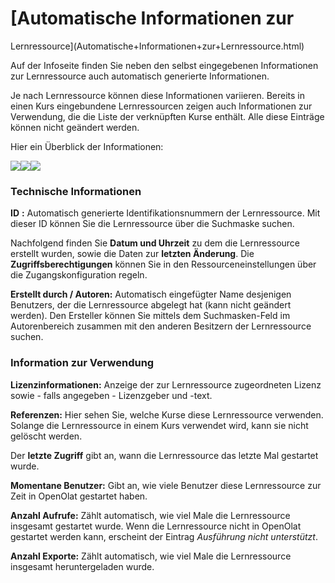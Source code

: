 #  [Automatische Informationen zur
Lernressource](Automatische+Informationen+zur+Lernressource.html)

Auf der Infoseite finden Sie neben den selbst eingegebenen Informationen zur
Lernressource auch automatisch generierte Informationen.

Je nach Lernressource können diese Informationen variieren. Bereits in einen
Kurs eingebundene Lernressourcen zeigen auch Informationen zur Verwendung, die
die Liste der verknüpften Kurse enthält. Alle diese Einträge können nicht
geändert werden.

Hier ein Überblick der Informationen:

![](../../download/attachments/590041/Technische_Infos.png)![](../../download/attachments/590041/Infos_Verwerndung_test_autor.png)![](../../download/attachments/590041/Infos_meine_daten.png)

### Technische Informationen

 **ID** **:** Automatisch generierte Identifikationsnummern der Lernressource.
Mit dieser ID können Sie die Lernressource über die Suchmaske suchen.

Nachfolgend finden Sie **Datum und Uhrzeit** zu dem die Lernressource erstellt
wurden, sowie die Daten zur **letzten Änderung**. Die
**Zugriffsberechtigungen** können Sie in den Ressourceneinstellungen über die
Zugangskonfiguration regeln.

 **Erstellt durch / Autoren:** Automatisch eingefügter Name desjenigen
Benutzers, der die Lernressource abgelegt hat (kann nicht geändert werden).
Den Ersteller können Sie mittels dem Suchmasken-Feld im Autorenbereich
zusammen mit den anderen Besitzern der Lernressource suchen.

###  Information zur Verwendung

 **Lizenzinformationen:** Anzeige der zur Lernressource zugeordneten Lizenz
sowie - falls angegeben - Lizenzgeber und -text.

 **Referenzen:** Hier sehen Sie, welche Kurse diese Lernressource verwenden.
Solange die Lernressource in einem Kurs verwendet wird, kann sie nicht
gelöscht werden.

Der **letzte Zugriff** gibt an, wann die Lernressource das letzte Mal
gestartet wurde.

 **Momentane Benutzer:** Gibt an, wie viele Benutzer diese Lernressource zur
Zeit in OpenOlat gestartet haben.

 **Anzahl Aufrufe:** Zählt automatisch, wie viel Male die Lernressource
insgesamt gestartet wurde. Wenn die Lernressource nicht in OpenOlat gestartet
werden kann, erscheint der Eintrag _Ausführung nicht unterstützt_.

 **Anzahl Exporte:** Zählt automatisch, wie viel Male die Lernressource
insgesamt heruntergeladen wurde.  
  

